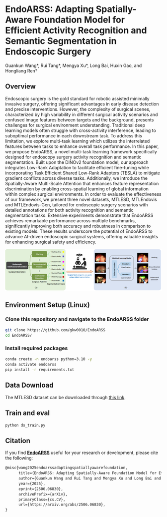 # EndoARSS:  Adapting Spatially-Aware Foundation Model for Efficient Activity Recognition and Semantic Segmentation in Endoscopic Surgery
Guankun Wang*, Rui Tang*, Mengya Xu*, Long Bai, Huxin Gao, and Hongliang Ren† <br/>

## Overview
Endoscopic surgery is the gold standard for robotic assisted minimally invasive surgery, offering significant advantages in early disease detection and precise interventions. However, the complexity of surgical scenes, characterized by high variability in different surgical activity scenarios and confused image features between targets and the background, presents challenges for surgical environment understanding. Traditional deep learning models often struggle with cross-activity interference, leading to suboptimal performance in each downstream task. To address this limitation, we explore multi-task learning which utilizes the interrelated features between tasks to enhance overall task performance. In this paper, we propose EndoARSS, a novel multi-task learning framework specifically designed for endoscopy surgery activity recognition and semantic segmentation. Built upon the DINOv2 foundation model, our approach integrates Low-Rank Adaptation to facilitate efficient fine-tuning while incorporating Task Efficient Shared Low-Rank Adapters (TESLA) to mitigate gradient conflicts across diverse tasks. Additionally, we introduce the Spatially-Aware Multi-Scale Attention that enhances feature representation discrimination by enabling cross-spatial learning of global information within complex surgical environments. In order to evaluate the effectiveness of our framework, we present three novel datasets, MTLESD, MTLEndovis and MTLEndovis-Gen, tailored for endoscopic surgery scenarios with detailed annotations for both activity recognition and semantic segmentation tasks. Extensive experiments demonstrate that EndoARSS achieves remarkable performance across multiple benchmarks, significantly improving both accuracy and robustness in comparison to existing models. These results underscore the potential of EndoARSS to advance AI-driven endoscopic surgical systems, offering valuable insights for enhancing surgical safety and efficiency.

<p align="center">
  <img
    width="1000"
    src="./examples/intro.png"
  >
</p>

## Environment Setup (Linux)

### Clone this repository and navigate to the EndoARSS folder

```bash
git clone https://github.com/gkw0010/EndoARSS
cd EndoARSS/
```

### Install required packages

   ```bash
   conda create -n endoarss python=3.10 -y
   conda activate endoarss
   pip install -r requirements.txt
   ```

## Data Download
The MTLESD dataset can be downloaded through [this link](https://mycuhk-my.sharepoint.com/:f:/g/personal/1155180074_link_cuhk_edu_hk/EoFknACX2hNFueV5YYgeshEB_InOEnGcZAsnkqVOPktACQ?e=9R3Ssa).

## Train and eval

```bash
python ds_train.py
```

## Citation

If you find  [**EndoARSS**](https://arxiv.org/pdf/2506.06830) useful for your research or development, please cite the following:



```latex
@misc{wang2025endoarssadaptingspatiallyawarefoundation,
      title={EndoARSS: Adapting Spatially-Aware Foundation Model for Efficient Activity Recognition and Semantic Segmentation in Endoscopic Surgery}, 
      author={Guankun Wang and Rui Tang and Mengya Xu and Long Bai and Huxin Gao and Hongliang Ren},
      year={2025},
      eprint={2506.06830},
      archivePrefix={arXiv},
      primaryClass={cs.CV},
      url={https://arxiv.org/abs/2506.06830}, 
}


